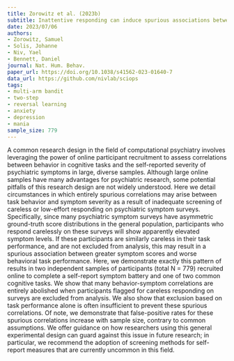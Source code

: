 ```yaml
---
title: Zorowitz et al. (2023b)
subtitle: Inattentive responding can induce spurious associations between task behavior and symptom measures
date: 2023/07/06
authors:
- Zorowitz, Samuel
- Solis, Johanne
- Niv, Yael
- Bennett, Daniel
journal: Nat. Hum. Behav.
paper_url: https://doi.org/10.1038/s41562-023-01640-7
data_url: https://github.com/nivlab/sciops
tags:
- multi-arm bandit
- two-step
- reversal learning
- anxiety
- depression
- mania
sample_size: 779
---
```


A common research design in the field of computational psychiatry involves leveraging the power of online participant recruitment to assess correlations between behavior in cognitive tasks and the self-reported severity of psychiatric symptoms in large, diverse samples. Although large online samples have many advantages for psychiatric research, some potential pitfalls of this research design are not widely understood. Here we detail circumstances in which entirely spurious correlations may arise between task behavior and symptom severity as a result of inadequate screening of careless or low-effort responding on psychiatric symptom surveys. Specifically, since many psychiatric symptom surveys have asymmetric ground-truth score distributions in the general population, participants who respond carelessly on these surveys will show apparently elevated symptom levels. If these participants are similarly careless in their task performance, and are not excluded from analysis, this may result in a spurious association between greater symptom scores and worse behavioral task performance. Here, we demonstrate exactly this pattern of results in two independent samples of participants (total N = 779) recruited online to complete a self-report symptom battery and one of two common cognitive tasks. We show that many behavior-symptom correlations are entirely abolished when participants flagged for careless responding on surveys are excluded from analysis. We also show that exclusion based on task performance alone is often insufficient to prevent these spurious correlations. Of note, we demonstrate that false-positive rates for these spurious correlations increase with sample size, contrary to common assumptions. We offer guidance on how researchers using this general experimental design can guard against this issue in future research; in particular, we recommend the adoption of screening methods for self-report measures that are currently uncommon in this field.
